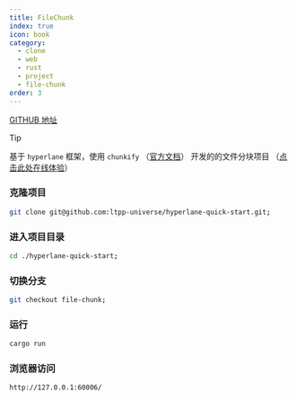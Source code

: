 ```yaml
---
title: FileChunk
index: true
icon: book
category:
  - clone
  - web
  - rust
  - project
  - file-chunk
order: 3
---
```


<Share colorful />

[GITHUB 地址](https://github.com/ltpp-universe/hyperlane-quick-start/tree/file-chunk)

> [!tip]
>
> 基于 `hyperlane` 框架，使用 `chunkify`
> （[官方文档](../../chunkify/README.md)） 开发的的文件分块项目
> （[点击此处在线体验](https://file.ltpp.vip/)）

### 克隆项目

```sh
git clone git@github.com:ltpp-universe/hyperlane-quick-start.git;
```

### 进入项目目录

```sh
cd ./hyperlane-quick-start;
```

### 切换分支

```sh
git checkout file-chunk;
```

### 运行

```sh
cargo run
```

### 浏览器访问

```sh
http://127.0.0.1:60006/
```
